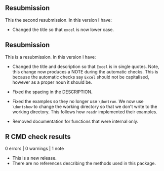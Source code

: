 ## Resubmission
This the second resubmission. In this version I have:

* Changed the title so that `excel` is now lower case.

## Resubmission
This is a resubmission. In this version I have:

* Changed the title and description so that `Excel` is in single quotes. Note, this
  change now produces a NOTE during the automatic checks. This is because 
  the automatic checks say `Excel` should not be capitalised, however as a 
  proper noun it should be.

* Fixed the spacing in the DESCRIPTION.

* Fixed the examples so they no longer use `\dontrun`. We now use `\dontshow` to
  change the working directory so that we don't write to the working directory.
  This follows how `readr` implemented their examples.

* Removed documentation for functions that were internal only.

## R CMD check results

0 errors | 0 warnings | 1 note

* This is a new release.
* There are no references describing the methods used in this package.
